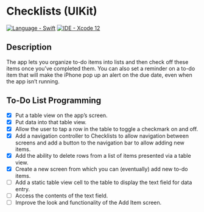 # Checklists (UIKit)

[![Language - Swift](https://img.shields.io/badge/Language-Swift-orange)](https://swift.org/about/)
[![IDE - Xcode 12](https://img.shields.io/badge/IDE-Xcode%2012-purple)](https://developer.apple.com/xcode/)

## Description

The app lets you organize to-do items into lists and then check off these items once you’ve completed them. You can also set a reminder on a to-do item that will make the iPhone pop up an alert on the due date, even when the app isn’t running.

## To-Do List Programming

* [x] Put a table view on the app’s screen.
* [x] Put data into that table view.
* [x] Allow the user to tap a row in the table to toggle a checkmark on and off.
* [x] Add a navigation controller to Checklists to allow navigation between screens and add a button to the navigation bar to allow adding new items.
* [x] Add the ability to delete rows from a list of items presented via a table view.
* [x] Create a new screen from which you can (eventually) add new to-do items.
* [ ] Add a static table view cell to the table to display the text field for data entry.
* [ ] Access the contents of the text field.
* [ ] Improve the look and functionality of the Add Item screen.
